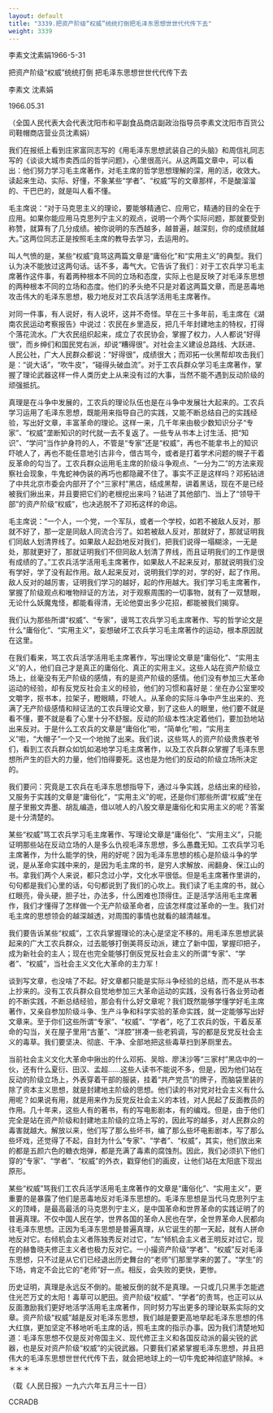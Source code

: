 ```yaml
---
layout: default
title: "3339.把资产阶级“权威”统统打倒把毛泽东思想世世代代传下去"
weight: 3339
---
```


李素文沈素娟1966-5-31

把资产阶级“权威”统统打倒  把毛泽东思想世世代代传下去

李素文  沈素娟

1966.05.31

（全国人民代表大会代表沈阳市和平副食品商店副政治指导员李素文沈阳市百货公司鞋帽商店营业员沈素娟）

我们在报纸上看到庄家富同志写的《用毛泽东思想武装自己的头脑》和周信礼同志写的《谈谈大城市卖西瓜的哲学问题》，心里很高兴。从这两篇文章中，可以看出：他们努力学习毛主席著作，对毛主席的哲学思想理解的深，用的活，收效大。读起来生动、实际、好懂，不象某些“学者”、“权威”写的文章那样，不是酸溜溜的、干巴巴的，就是叫人看不懂。

毛主席说：“对于马克思主义的理论，要能够精通它、应用它，精通的目的全在于应用。如果你能应用马克思列宁主义的观点，说明一个两个实际问题，那就要受到称赞，就算有了几分成绩。被你说明的东西越多，越普遍，越深刻，你的成绩就越大。”这两位同志正是按照毛主席的教导去学习，去运用的。

叫人气愤的是，某些“权威”竟骂这两篇文章是“庸俗化”和“实用主义”的典型。我们认为决不能放过这两句话。话不多，毒气大。它告诉了我们：对于工农兵学习毛主席著作这件事，有着两种根本不同的立场和态度，实际上也是反映了对毛泽东思想的两种根本不同的立场和态度。他们的矛头绝不只是对着这两篇文章，而是恶毒地攻击伟大的毛泽东思想，极力地反对工农兵活学活用毛主席著作。

对同一件事，有人说好，有人说坏，这并不奇怪。早在三十多年前，毛主席在《湖南农民运动考察报告》中说过：农民在乡里造反，把几千年封建地主的特权，打得个落花流水。广大农民组织起来，成立了农民协会，掌握了权力，人人都说“好得很”，而乡绅们和国民党右派，却说“糟得很”。对社会主义建设总路线、大跃进、人民公社，广大人民群众都说：“好得很”，成绩很大；而邓拓一伙黑帮却攻击我们是：“说大话”，“吹牛皮”，“碰得头破血流”。对于工农兵群众学习毛主席著作，掌握了理论武器这样一件人类历史上从来没有过的大事，当然不能不遇到反动阶级的顽强抵抗。

真理是在斗争中发展的，工农兵的理论队伍也是在斗争中发展壮大起来的。工农兵学习运用了毛泽东思想，既能用来指导自己的实践，又能不断总结自己的实践经验，写出好文章，丰富革命的理论。这样一来，几千年来由极少数知识分子“专家”、“权威”垄断知识的时代就一去不复返了。一些专从书本上讨生活、把“知识”、“学问”当作护身符的人，不管是“专家”还是“权威”，再也不能拿书上的知识吓唬人了，再也不能任意地引古非今，借古骂今，或者是打着学术问题的幌子干着反革命的勾当了。工农兵群众运用毛主席的阶级斗争观点、“一分为二”的方法来观察社会现象，牛鬼蛇神伪装的再巧也都隐藏不住了。事实不正是这样吗？邓拓钻进了中共北京市委会内部开了个“三家村”黑店，结成黑帮，讲着黑话，现在不是已经被我们揪出来，并且要把它们的老根挖出来吗？钻进了其他部门、当上了“领导干部”的资产阶级“权威”，也决逃脱不了邓拓这样的命运。

毛主席说：“一个人，一个党，一个军队，或者一个学校，如若不被敌人反对，那就不好了，那一定是同敌人同流合污了。如若被敌人反对，那就好了，那就证明我们同敌人划清界线了。如果敌人起劲地反对我们，把我们说得一塌糊涂，一无是处，那就更好了，那就证明我们不但同敌人划清了界线，而且证明我们的工作是很有成绩的了。”工农兵活学活用毛主席著作，如果敌人不起来反对，那就说明我们没有学好，学了没有起作用。敌人起来反对，说明我们学的对，学的好，起了作用。敌人反对的越厉害，证明我们学习的越好，起的作用越大。我们学习毛主席著作，掌握了阶级观点和唯物辩证的方法，对于观察周围的一切事物，就有了一双慧眼，无论什么妖魔鬼怪，都能看得清，无论他耍出多少花招，都能被我们揭穿。

我们认为那些所谓“权威”、“专家”，谩骂工农兵学习毛主席著作、写的哲学论文是什么“庸俗化”、“实用主义”，妄想破坏工农兵学习毛主席著作的运动，根本原因就在这里。

在我们看来，骂工农兵活学活用毛主席著作，写出理论文章是“庸俗化”、“实用主义”的人，他们自己才是真正的庸俗化、真正的实用主义。这些人站在资产阶级立场上，丝毫没有无产阶级的感情，有的是资产阶级的感情。他们没有参加三大革命运动的经验，却有反党反社会主义的经验，他们的习惯和喜好是：坐在办公室里咬文嚼字，抠书本，拉架子，瞪眼睛，吓唬人。从革命的实际斗争中产生出来的、充满了无产阶级感情和辩证法的工农兵理论文章，到了这些人的眼里，他们要不就是看不懂，要不就是看了心里十分不舒服。反动的阶级本性决定着他们，要加劲地站出来反对。于是什么工农兵的文章是“庸俗化”啦，“简单化”啦，“实用主义”啦，“大帽子”一个又一个地抛了出来。我们说，这些骂人的资产阶级贵族老爷们，看到工农兵群众如饥如渴地学习毛主席著作，以及工农兵群众掌握了毛泽东思想所产生的巨大的力量，他们怕得要死。这也是为他们的反动的阶级立场所决定的。

我们要问：究竟是工农兵在毛泽东思想指导下，通过斗争实践，总结出来的经验，又服务于实践的文章是“庸俗化”，“实用主义”的呢，还是你们那些所谓“权威”坐在屋子里搬文弄墨、胡乱编造，借以唬人的八股文章是庸俗化和实用主义的呢？答案是十分清楚的。

某些“权威”骂工农兵学习毛主席著作、写理论文章是“庸俗化”、“实用主义”，只能证明那些站在反动立场的人是多么仇视毛泽东思想，多么愚蠢无知。工农兵学习毛主席著作，为什么能学的快，用的好呢？因为毛泽东思想的核心是阶级斗争的学说，是从革命实践中来的，是因为毛主席的书，是穷人求解放、闹翻身、保江山的书。拿我们两个人来说，都只念过小学，文化水平很低。但是毛主席著作里讲的，句句都是我们心里的话，句句都说到了我们的心坎上。我们读了毛主席的书，就心红眼亮，骨头硬，胆子壮，办法多，什么困难也顶得住。正是活学活用毛主席著作，我们才懂得了怎样做一个无产阶级革命者，应该怎样度过革命的一生。我们对毛主席的思想领会的越深越透，对周围的事情也就看的越清越准。

我们要告诉某些“权威”，工农兵掌握理论的决心是坚定不移的。用毛泽东思想武装起来的广大工农兵群众，过去能够打倒美蒋反动派，建立了新中国，掌握印把子，成为新社会的主人；现在也完全能够打倒反党反社会主义的所谓“专家”、“学者”、“权威”，当社会主义文化大革命的主力军！

谈到写文章，也没啥了不起。好文章都只能是实际斗争经验的总结，而不是从书本上抄来的。没有工农兵群众自觉地参加三大革命运动的实践，没有各行各业劳动者的不断实践，不断总结经验，那会有什么好文章呢？我们既然能够学懂学好毛主席著作，又亲自参加阶级斗争、生产斗争和科学实验的革命实践，就一定能够写出好文章来。至于你们这些所谓“专家”、“权威”、“学者”，吃了工农兵的饭，干着反革命的勾当，关在屋子里用“古董”、“洋腔”拼凑一些老鸦调，写的都是反党反社会主义的毒草。我们要坚决、彻底、干净、全部地把这些毒草扫到茅厕里去。

当前社会主义文化大革命中揪出的什么邓拓、吴晗、廖沫沙等“三家村”黑店中的一伙，还有什么夏衍、田汉、孟超……这些人读书不能说不多，但是，因为他们站在反动的阶级立场上，外表穿着干部的服装，挂着“共产党员”的牌子，而脑袋里装的除了资本主义思想，就是封建地主阶级的思想。他们读的书对党对社会主义有什么用呢？如果说有用，就是用来作为反党反社会主义的本钱，对人民起了反面教员的作用。几十年来，这些人有的著书，有的写电影剧本，有的编戏。但是，由于他们完全是站在资产阶级和封建地主阶级的立场上写的，因此写的越多，对人民群众的毒害就越大。解放以来，他们写了那么些坏书，编了那么些坏电影剧本，写了那么些坏戏，还觉得了不起，自封为什么“专家”、“学者”、“权威”，其实，他们放出来的都是五颜六色的糖衣炮弹，都是充满了毒素的腐蚀剂。因此，我们必须扒下他们穿的“专家”、“学者”、“权威”的外衣，戳穿他们的画皮，让他们站在太阳底下现出原形。

某些“权威”骂我们工农兵活学活用毛主席著作的文章是“庸俗化”、“实用主义”，更重要的是暴露了他们是恶毒地反对毛泽东思想的。毛泽东思想是当代马克思列宁主义的顶峰，是最高最活的马克思列宁主义，是中国革命和世界革命的实践证明了的普遍真理。不仅中国人民在学，世界各国的革命人民也在学，全世界革命人民都向往毛泽东思想。正因为毛泽东思想是普遍真理，从它诞生的那一天起，就有人拼命地反对它。右倾机会主义者陈独秀反对过它，“左”倾机会主义者王明反对过它，现在的赫鲁晓夫修正主义者也极力反对它。一小撮资产阶级“学者”、“权威”反对毛泽东思想，只不过是从它们已经退出历史舞台的“老师”们那里学来的罢了。“学生”的下场，肯定不会比它的“老师”好一点。相反，会失败的更快，更惨。

历史证明，真理是永远反不倒的。能被反倒的就不是真理。一只或几只黑手怎能遮住光芒万丈的太阳！毒草可以肥田。资产阶级“权威”、“学者”的责骂，也正可以从反面激励我们更好地活学活用毛主席著作，同时努力写出更多的理论联系实际的文章。资产阶级“权威”越是反对毛泽东思想，我们越是要更高地举起毛泽东思想的伟大红旗，更加坚定不移地听毛主席的话，照毛主席的指示办事。因为我们清楚地知道：毛泽东思想不仅是反对帝国主义、现代修正主义和各国反动派的最尖锐的武器，也是反对资产阶级“权威”的尖锐武器。只要我们紧紧掌握毛泽东思想，并且把伟大的毛泽东思想世世代代传下去，就会把地球上的一切牛鬼蛇神彻底铲除掉。＊＊＊＊

（载《人民日报》一九六六年五月三十一日）

CCRADB

